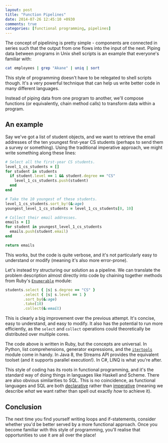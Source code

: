 ```yaml
---
layout: post
title: "Function Pipelines"
date: 2014-07-26 12:45:10 +0930
comments: true
categories: [functional programming, pipelines]
---
```


The concept of pipelining is pretty simple - components are connected in series such that the output from one flows into the input of the next. Piping data between programs in Unix shell scripts is an example that everyone's familiar with:

<!-- more -->

``` bash
cat employees | grep "Akane" | uniq | sort
```

This style of programming doesn't have to be relegated to shell scripts though. It's a very powerful technique that can help us write better code in many different languages.

Instead of piping data from one program to another, we'll compose functions (or equivalently, chain method calls) to transform data within a program.

An example
----------

Say we've got a list of student objects, and we want to retrieve the email addresses of the ten youngest first-year CS students (perhaps to send them a survey or something). Using the traditional imperative approach, we might write something along these lines:

``` ruby
# Select all the first-year CS students.
level_1_cs_students = []
for student in students
  if student.level == 1 && student.degree == "CS"
    level_1_cs_students.push(student)
  end
end

# Take the 10 youngest of these students.
level_1_cs_students.sort_by!(&:age)
youngest_level_1_cs_students = level_1_cs_students[0, 10]

# Collect their email addresses.
emails = []
for student in youngest_level_1_cs_students
  emails.push(student.email)
end

return emails
```

This works, but the code is quite verbose, and it's not particularly easy to understand or modify (meaning it's also more error-prone).

Let's instead try structuring our solution as a pipeline. We can translate the problem description almost directly into code by chaining together methods from Ruby's [`Enumerable`](http://www.ruby-doc.org/core-2.1.1/Enumerable.html) module:

``` ruby
students.select { |s| s.degree == "CS" }
        .select { |s| s.level == 1 }
        .sort_by(&:age)
        .take(10)
        .collect(&:email)
```

This is clearly a big improvement over the previous attempt. It's concise, easy to understand, and easy to modify. It also has the potential to run more efficiently, as the `select` and `collect` operations could theoretically be distributed over multiple cores.

The code above is written in Ruby, but the concepts are universal. In Python, list comprehensions, generator expressions, and the [`itertools`](http://jmduke.com/posts/a-gentle-introduction-to-itertools/) module come in handy. In Java 8, the Streams API provides the equivalent toolset (and it supports parallel execution!). In C#, LINQ is what you're after.

This style of coding has its roots in functional programming, and it's the standard way of doing things in languages like Haskell and Scheme. There are also obvious similarities to SQL. This is no coincidence, as functional languages and SQL are both [declarative](http://en.wikipedia.org/wiki/Declarative_programming) rather than [imperative](http://en.wikipedia.org/wiki/Imperative_programming) (meaning we describe *what* we want rather than spell out exactly *how* to achieve it).

Conclusion
----------

The next time you find yourself writing loops and if-statements, consider whether you'd be better served by a more functional approach. Once you become familiar with this style of programming, you'll realise that opportunities to use it are all over the place!
